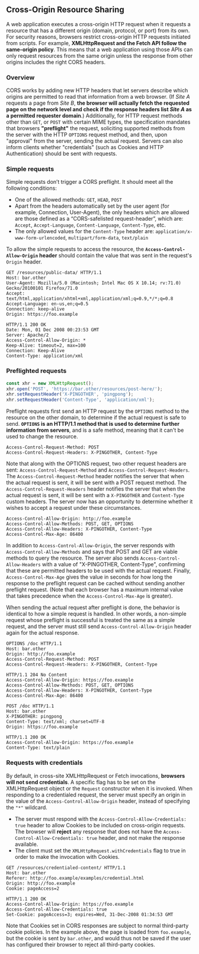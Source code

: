 ## Cross-Origin Resource Sharing
A web application executes a cross-origin HTTP request when it requests a resource that has a different origin (domain, protocol, or port) from its own. For security reasons, browsers restrict cross-origin HTTP requests initiated from scripts. For example, **XMLHttpRequest and the Fetch API follow the same-origin policy**. This means that a web application using those APIs can only request resources from the same origin unless the response from other origins includes the right CORS headers.

### Overview
CORS works by adding new HTTP headers that let servers describe which origins are permitted to read that information from a web browser. (If *Site A* requests a page from *Site B*, **the browser will actually fetch the requested page on the network level and check if the response headers list *Site A* as a permitted requester domain**.) Additionally, for HTTP request methods other than `GET`, or `POST` with certain MIME types, the specification mandates that browsers **"preflight"** the request, soliciting supported methods from the server with the HTTP `OPTIONS` request method, and then, upon "approval" from the server, sending the actual request. Servers can also inform clients whether "credentials" (such as Cookies and HTTP Authentication) should be sent with requests.

### Simple requests
Simple requests don’t trigger a CORS preflight. It should meet all the following conditions:
- One of the allowed methods: `GET`, `HEAD`, `POST`
- Apart from the headers automatically set by the user agent (for example, Connection, User-Agent), the only headers which are allowed are those defined as a “CORS-safelisted request-header”, which are: `Accept`, `Accept-Language`, `Content-Language`, `Content-Type`, etc.
- The only allowed values for the `Content-Type` header are: `application/x-www-form-urlencoded`, `multipart/form-data`, `text/plain`

To allow the simple requests to access the resource, the **`Access-Control-Allow-Origin` header** should contain the value that was sent in the request's `Origin` header.

```
GET /resources/public-data/ HTTP/1.1
Host: bar.other
User-Agent: Mozilla/5.0 (Macintosh; Intel Mac OS X 10.14; rv:71.0) Gecko/20100101 Firefox/71.0
Accept: text/html,application/xhtml+xml,application/xml;q=0.9,*/*;q=0.8
Accept-Language: en-us,en;q=0.5
Connection: keep-alive
Origin: https://foo.example

HTTP/1.1 200 OK
Date: Mon, 01 Dec 2008 00:23:53 GMT
Server: Apache/2
Access-Control-Allow-Origin: *
Keep-Alive: timeout=2, max=100
Connection: Keep-Alive
Content-Type: application/xml
```

### Preflighted requests
```javascript
const xhr = new XMLHttpRequest();
xhr.open('POST', 'https://bar.other/resources/post-here/');
xhr.setRequestHeader('X-PINGOTHER', 'pingpong');
xhr.setRequestHeader('Content-Type', 'application/xml');
```

Preflight requests first send an HTTP request by the `OPTIONS` method to the resource on the other domain, to determine if the actual request is safe to send. **`OPTIONS` is an HTTP/1.1 method that is used to determine further information from servers**, and is a safe method, meaning that it can't be used to change the resource. 

```
Access-Control-Request-Method: POST
Access-Control-Request-Headers: X-PINGOTHER, Content-Type
```

Note that along with the OPTIONS request, two other request headers are sent: `Access-Control-Request-Method` and `Access-Control-Request-Headers`. The `Access-Control-Request-Method` header notifies the server that when the actual request is sent, it will be sent with a POST request method. The `Access-Control-Request-Headers` header notifies the server that when the actual request is sent, it will be sent with a `X-PINGOTHER` and `Content-Type` custom headers. The server now has an opportunity to determine whether it wishes to accept a request under these circumstances.

```
Access-Control-Allow-Origin: http://foo.example
Access-Control-Allow-Methods: POST, GET, OPTIONS
Access-Control-Allow-Headers: X-PINGOTHER, Content-Type
Access-Control-Max-Age: 86400
```

In addition to `Access-Control-Allow-Origin`, the server responds with `Access-Control-Allow-Methods` and says that POST and GET are viable methods to query the resource. The server also sends `Access-Control-Allow-Headers` with a value of "X-PINGOTHER, Content-Type", confirming that these are permitted headers to be used with the actual request. Finally, `Access-Control-Max-Age` gives the value in seconds for how long the response to the preflight request can be cached without sending another preflight request. (Note that each browser has a maximum internal value that takes precedence when the `Access-Control-Max-Age` is greater).

When sending the actual request after preflight is done, the behavior is identical to how a simple request is handled. In other words, a non-simple request whose preflight is successful is treated the same as a simple request, and the server must still send `Access-Control-Allow-Origin` header again for the actual response.

```
OPTIONS /doc HTTP/1.1
Host: bar.other
Origin: http://foo.example
Access-Control-Request-Method: POST
Access-Control-Request-Headers: X-PINGOTHER, Content-Type

HTTP/1.1 204 No Content
Access-Control-Allow-Origin: https://foo.example
Access-Control-Allow-Methods: POST, GET, OPTIONS
Access-Control-Allow-Headers: X-PINGOTHER, Content-Type
Access-Control-Max-Age: 86400

POST /doc HTTP/1.1
Host: bar.other
X-PINGOTHER: pingpong
Content-Type: text/xml; charset=UTF-8
Origin: https://foo.example

HTTP/1.1 200 OK
Access-Control-Allow-Origin: https://foo.example
Content-Type: text/plain
```

### Requests with credentials
By default, in cross-site XMLHttpRequest or Fetch invocations, **browsers will not send credentials**. A specific flag has to be set on the XMLHttpRequest object or the `Request` constructor when it is invoked. When responding to a credentialed request, the server must specify an origin in the value of the `Access-Control-Allow-Origin` header, instead of specifying the `"*"` wildcard. 

- The server must respond with the `Access-Control-Allow-Credentials: true` header to allow Cookies to be included on cross-origin requests. The browser will **reject** any response that does not have the `Access-Control-Allow-Credentials: true` header, and not make the response available.
- The client must set the `XMLHttpRequest.withCredentials` flag to true in order to make the invocation with Cookies.

```
GET /resources/credentialed-content/ HTTP/1.1
Host: bar.other
Referer: http://foo.example/examples/credential.html
Origin: http://foo.example
Cookie: pageAccess=2

HTTP/1.1 200 OK
Access-Control-Allow-Origin: https://foo.example
Access-Control-Allow-Credentials: true
Set-Cookie: pageAccess=3; expires=Wed, 31-Dec-2008 01:34:53 GMT
```

Note that Cookies set in CORS responses are subject to normal third-party cookie policies. In the example above, the page is loaded from `foo.example`, but the cookie is sent by `bar.other`, and would thus not be saved if the user has configured their browser to reject all third-party cookies.

